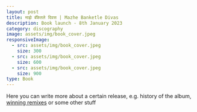 ```yaml
---
layout: post
title: माझे बँकेतले दिवस | Mazhe Banketle Divas
description: Book launch - 8th January 2023
category: discography
image: assets/img/book_cover.jpeg
responsiveImage:
  - src: assets/img/book_cover.jpeg
    size: 300
  - src: assets/img/book_cover.jpeg
    size: 600
  - src: assets/img/book_cover.jpeg
    size: 900
type: Book
---
```

Here you can write more about a certain release, e.g. history of the album, <a href="https://soundcloud.com/celldweller/sets/my-disintegration-remix-1">winning remixes</a> or some other stuff
